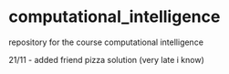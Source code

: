 # computational_intelligence
repository for the course computational intelligence

21/11 - added friend pizza solution (very late i know)
